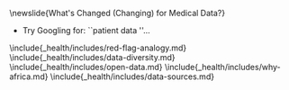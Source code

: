 \newslide{What's Changed (Changing) for Medical Data?}

*  Try Googling for: ``patient data ''...

\include{_health/includes/red-flag-analogy.md}
\include{_health/includes/data-diversity.md}
\include{_health/includes/open-data.md}
\include{_health/includes/why-africa.md}
\include{_health/includes/data-sources.md}
